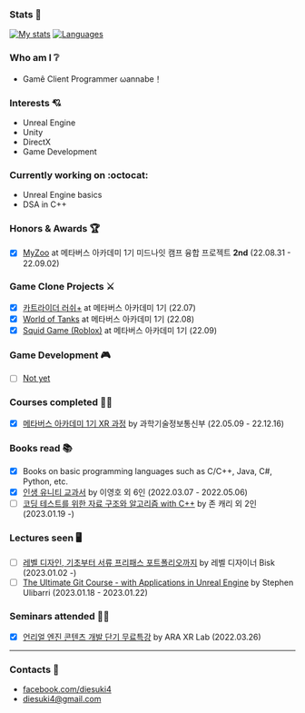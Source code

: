 ### Stats :muscle:
[![My stats](https://github-readme-stats.vercel.app/api?username=diesuki4&hide=issues&show_icons=true)](https://github.com/anuraghazra/github-readme-stats)
[![Languages](https://github-readme-stats.vercel.app/api/top-langs/?username=diesuki4&layout=compact)](https://github.com/anuraghazra/github-readme-stats)

### Who am I :grey_question:
- Gamê Client Programmer ωannabe！

### Interests :cupid:
- Unreal Engine
- Unity
- DirectX
- Game Development

### Currently working on :octocat:
- Unreal Engine basics
- DSA in C++

### Honors & Awards :trophy:
- [x] [MyZoo](https://mtvs.kr/user/project/view?bbsCd=BBS_00007&bbscCd=BBSC_00416) at 메타버스 아카데미 1기 미드나잇 캠프 융합 프로젝트 **2nd** (22.08.31 - 22.09.02)

### Game Clone Projects :crossed_swords:
- [x] [카트라이더 러쉬+](https://mtvs.kr/user/project/view?bbsCd=BBS_00007&bbscCd=BBSC_00218) at 메타버스 아카데미 1기 (22.07)
- [x] [World of Tanks](https://mtvs.kr/user/project/view?bbsCd=BBS_00007&bbscCd=BBSC_00344) at 메타버스 아카데미 1기 (22.08)
- [x] [Squid Game (Roblox)](https://mtvs.kr/user/project/view?bbsCd=BBS_00007&bbscCd=BBSC_00533) at 메타버스 아카데미 1기 (22.09)

### Game Development :video_game:
- [ ] [Not yet](#)

### Courses completed :man_technologist:
- [x] [메타버스 아카데미 1기 XR 과정](https://atic.ac/metaverse/index.do) by 과학기술정보통신부 (22.05.09 - 22.12.16)

### Books read :books:
- [x] Books on basic programming languages such as C/C++, Java, C#, Python, etc.
- [x] [인생 유니티 교과서](https://www.aladin.co.kr/shop/wproduct.aspx?ItemId=239735810) by 이영호 외 6인 (2022.03.07 - 2022.05.06)
- [ ] [코딩 테스트를 위한 자료 구조와 알고리즘 with C++](https://www.aladin.co.kr/shop/wproduct.aspx?ItemId=257288899) by 존 캐리 외 2인 (2023.01.19 -)

### Lectures seen :desktop_computer:
- [ ] [레벨 디자인, 기초부터 서류 프리패스 포트폴리오까지](https://coloso.co.kr/products/gamegraphic-bisk) by 레벨 디자이너 Bisk (2023.01.02 -)
- [ ] [The Ultimate Git Course - with Applications in Unreal Engine](https://www.udemy.com/course/the-ultimate-git-course-with-applications-in-unreal-engine/) by Stephen Ulibarri (2023.01.18 - 2023.01.22)

### Seminars attended :man_teacher:
- [x] [언리얼 엔진 콘텐츠 개발 단기 무료특강](https://onoffmix.com/event/252710) by ARA XR Lab (2022.03.26)
----

### Contacts :email:
- [facebook.com/diesuki4](https://facebook.com/diesuki4)
- diesuki4@gmail.com
